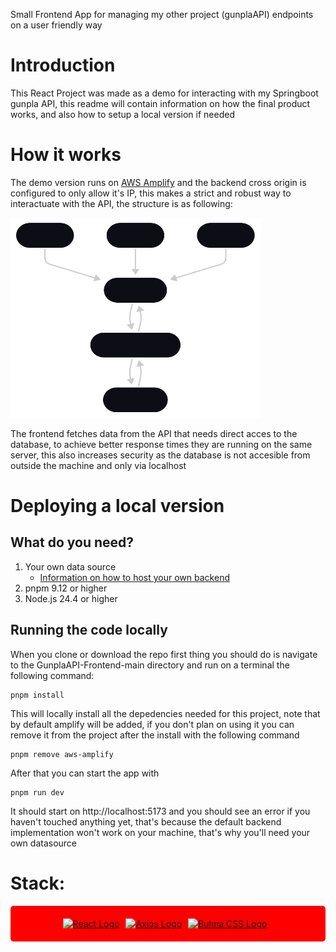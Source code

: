 Small Frontend App for managing my other project (gunplaAPI) endpoints on a user friendly way 

# Introduction
This React Project was made as a demo for interacting with my Springboot gunpla API, this readme will contain information on how the final product works, and also how to setup a local version if needed

# How it works

The demo version runs on [AWS Amplify](https://aws.amazon.com/amplify) and the backend cross origin is configured to only allow it's IP, this makes a strict and robust way to interactuate with the API, the structure is as following:

<img src="Server-Client-Model.svg" alt="Server Client Model Diagram" width="400" height="320"/>

The frontend fetches data from the API that needs direct acces to the database, to achieve better response times they are running on the same server, this also increases security as the database is not accesible from outside the machine and only via localhost

# Deploying a local version
## What do you need?
1. Your own data source
   - [Information on how to host your own backend](https://github.com/Aless00san/Gunpla-API)
2. pnpm 9.12 or higher
3. Node.js 24.4 or higher

## Running the code locally
When you clone or download the repo first thing you should do is navigate to the GunplaAPI-Frontend-main directory and run on a terminal the following command: 
```
pnpm install
```
This will locally install all the depedencies needed for this project, note that by default amplify will be added, if you don't plan on using it you can remove it from the project after the install with the following command
```
pnpm remove aws-amplify
```
After that you can start the app with
```
pnpm run dev
```
It should start on http://localhost:5173 and you should see an error if you haven't touched anything yet, that's because the default backend implementation won't work on your machine, that's why you'll need your own datasource

# Stack:

<div style="background-color:#ff0000; padding:20px; border-radius:5px; display: flex; align-items: center; justify-content: center;">
  <a href="https://react.dev/" target="_blank" style="margin-right: 10px;">
    <img src="https://www.vectorlogo.zone/logos/reactjs/reactjs-icon.svg" alt="React Logo" width="50" height="50">
  </a>
  <a href="https://axios-http.com/" target="_blank" style="margin-right: 10px;">
    <img src="https://www.vectorlogo.zone/logos/axios/axios-icon.svg" alt="Axios Logo" width="50" height="50">
  </a>
  <a href="https://bulma.io/" target="_blank" style="margin-right: 10px;">
    <img src="https://bulma.io/assets/brand/Bulma%20Icon.svg" alt="Bulma CSS Logo" width="50" height="50">
  </a>
</div>


